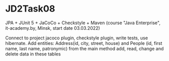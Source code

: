 # JD2Task08
JPA + JUnit 5 + JaCoCo + Checkstyle + Maven (course "Java Enterprise", it-academy.by, Minsk, start date 03.03.2022)

Connect to project jacoco plugin, checkstyle plugin, write tests, use hibernate.
Add entities: Address(id, city, street, house) and People (id, first name, last name, patronymic) from the main method add, read, change and delete data in these tables
